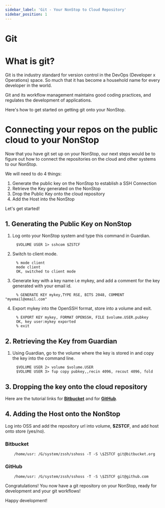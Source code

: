 ```yaml
---
sidebar_label: 'Git - Your NonStop to Cloud Repository'
sidebar_position: 1
---
```


# Git

# What is git?
Git is the industry standard for version control in the DevOps (Developer x Operations) space. So much that it has become a household name for every developer in the world. 

Git and its workflow management maintains good coding practices, and regulates the development of applications.

Here's how to get started on getting git onto your NonStop.

# Connecting your repos on the public cloud to your NonStop

Now that you have git set up on your NonStop, our next steps would be to figure out how to connect the repositories on the cloud and other systems to our NonStop.

We will need to do 4 things:
1. Generate the public key on the NonStop to establish a SSH Connection
2. Retrieve the Key generated on the NonStop
3. Drop the Public Key onto the cloud repository
4. Add the Host into the NonStop

Let's get started!

## 1. Generating the Public Key on NonStop
1. Log onto your NonStop system and type this command in Guardian.

```  
     $VOLUME USER 1> sshcom $ZSTCF
```

2. Switch to client mode.
```    
     % mode client
     mode client
     OK, switched to client mode
```

3. Generate key with a key name i.e mykey, and add a comment for the key generated with your email id.
```    
     % GENERATE KEY mykey,TYPE RSE, BITS 2048, COMMENT "myemail@email.com"
```

4. Export mykey into the OpenSSH format, store into a volume and exit.
```   
     % EXPORT KEY mykey, FORMAT OPENSSH, FILE $volume.USER.pubkey
     OK, key user:mykey exported
     % exit
```
## 2. Retrieving the Key from Guardian
1. Using Guardian, go to the volume where the key is stored in and copy the key into the command line.
```     
     $VOLUME USER 2> volume $volume.USER
     $VOLUME USER 3> fup copy pubkey,,recin 4096, recout 4096, fold
```

## 3. Dropping the key onto the cloud repository

Here are the tutorial links for **[Bitbucket](https://support.atlassian.com/bitbucket-cloud/docs/set-up-an-ssh-key/)** and for **[GitHub](https://docs.github.com/en/authentication/connecting-to-github-with-ssh/adding-a-new-ssh-key-to-your-github-account )**.

## 4. Adding the Host onto the NonStop
Log into OSS and add the repository url into volume, **$ZSTCF**, and add host onto store (yes/no).

### Bitbucket
```
    /home/usr: /G/system/zssh/sshoss -T -S \$ZSTCF git@bitbucket.org
```

### GitHub
```
    /home/usr: /G/system/zssh/sshoss -T -S \$ZSTCF git@github.com
```

Congratulations! You now have a git repository on your NonStop, ready for development and your git workflows!

Happy development!
